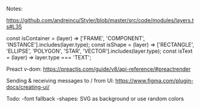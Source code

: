 Notes:

https://github.com/andreincu/Styler/blob/master/src/code/modules/layers.ts#L35

const isContainer = (layer) => ['FRAME', 'COMPONENT', 'INSTANCE'].includes(layer.type);
const isShape = (layer) => ['RECTANGLE', 'ELLIPSE', 'POLYGON', 'STAR', 'VECTOR'].includes(layer.type);
const isText = (layer) => layer.type === 'TEXT';

Preact v-dom:
https://preactjs.com/guide/v8/api-reference/#preactrender


Sending & receiving messages to / from UI:
https://www.figma.com/plugin-docs/creating-ui/


Todo:
-font fallback
-shapes: SVG as background or use random colors

